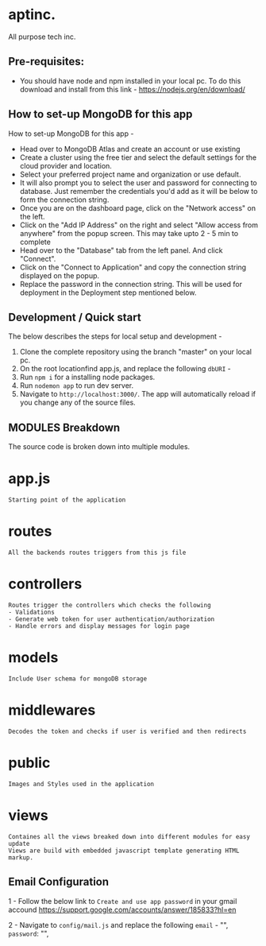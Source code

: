 # aptinc.
All purpose tech inc.

## Pre-requisites:
- You should have node and npm installed in your local pc. To do this download and install from this link - https://nodejs.org/en/download/ 


## How to set-up MongoDB for this app

How to set-up MongoDB for this app - 
 - Head over to MongoDB Atlas and create an account or use existing
 - Create a cluster using the free tier and select the default settings for the cloud provider and location. 
 - Select your preferred project name and organization or use default.
 - It will also prompt you to select the user and password for connecting to database. Just remember the credentials you'd add as it will be below to form the connection string.
 - Once you are on the dashboard page, click on the "Network access" on the left.
 - Click on the "Add IP Address" on the right and select "Allow access from anywhere" from the popup screen. This may take upto 2 - 5 min to complete
 - Head over to the "Database" tab from the left panel. And click "Connect".
 - Click on the "Connect to Application" and copy the connection string displayed on the popup.
 - Replace the password in the connection string. This will be used for deployment in the Deployment step mentioned below.


## Development / Quick start

The below describes the steps for local setup and development -
1. Clone the complete repository using the branch "master" on your local pc.
2. On the root locationfind app.js, and replace the following
 `dbURI` - <This should be the connection string copied from Atlas MongoDB>
3. Run `npm i` for a installing node packages. 
4. Run `nodemon app` to run dev server.
5. Navigate to `http://localhost:3000/`. The app will automatically reload if you change any of the source files.


## MODULES Breakdown
The source code is broken down into multiple modules.

# app.js
    Starting point of the application
# routes
    All the backends routes triggers from this js file
# controllers
    Routes trigger the controllers which checks the following
    - Validations
    - Generate web token for user authentication/authorization
    - Handle errors and display messages for login page
# models
    Include User schema for mongoDB storage
# middlewares
    Decodes the token and checks if user is verified and then redirects
# public
    Images and Styles used in the application
# views
    Containes all the views breaked down into different modules for easy update
    Views are build with embedded javascript template generating HTML markup. 



## Email Configuration

   1 -  Follow the below link to `Create and use app password` in your gmail accound
    https://support.google.com/accounts/answer/185833?hl=en

   2 -  Navigate to `config/mail.js` and replace the following
     `email` -  "<here goes your email id>",
     `password`: "<here goes your app password which you retrieved from the first step>",
   